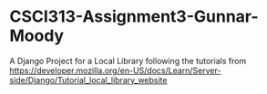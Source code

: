 # CSCI313-Assignment3-Gunnar-Moody
A Django Project for a Local Library following the tutorials from https://developer.mozilla.org/en-US/docs/Learn/Server-side/Django/Tutorial_local_library_website
